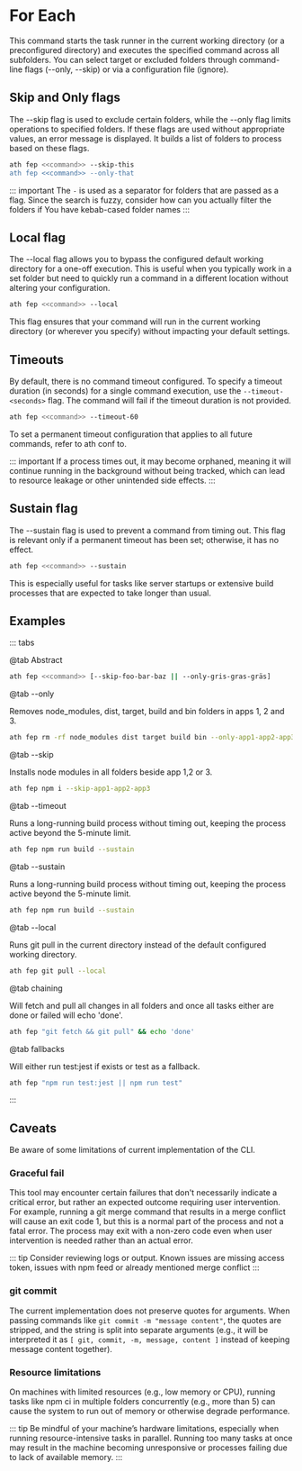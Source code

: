 # For Each

This command starts the task runner in the current working directory (or a preconfigured directory) and executes the specified command across all subfolders. You can select target or excluded folders through command-line flags (--only, --skip) or via a configuration file (ignore).

## Skip and Only flags

The --skip flag is used to exclude certain folders, while the --only flag limits operations to specified folders. If these flags are used without appropriate values, an error message is displayed.
It builds a list of folders to process based on these flags.

```sh
ath fep <<command>> --skip-this
ath fep <<command>> --only-that
```

::: important
The `-` is used as a separator for folders that are passed as a flag. Since the search is fuzzy, consider how can you actually filter the folders if You have kebab-cased folder names
:::

## Local flag

The --local flag allows you to bypass the configured default working directory for a one-off execution. This is useful when you typically work in a set folder but need to quickly run a command in a different location without altering your configuration.

```sh
ath fep <<command>> --local
```

This flag ensures that your command will run in the current working directory (or wherever you specify) without impacting your default settings.

## Timeouts

By default, there is no command timeout configured. To specify a timeout duration (in seconds) for a single command execution, use the `--timeout-<seconds>` flag. The command will fail if the timeout duration is not provided.

```sh
ath fep <<command>> --timeout-60
```

To set a permanent timeout configuration that applies to all future commands, refer to ath conf to.

::: important
If a process times out, it may become orphaned, meaning it will continue running in the background without being tracked, which can lead to resource leakage or other unintended side effects.
:::

## Sustain flag

The --sustain flag is used to prevent a command from timing out. This flag is relevant only if a permanent timeout has been set; otherwise, it has no effect.

```sh
ath fep <<command>> --sustain
```

This is especially useful for tasks like server startups or extensive build processes that are expected to take longer than usual.

## Examples

::: tabs

@tab Abstract

```sh
ath fep <<command>> [--skip-foo-bar-baz || --only-gris-gras-gräs]
```

@tab --only

Removes node_modules, dist, target, build and bin folders in apps 1, 2 and 3.

```sh
ath fep rm -rf node_modules dist target build bin --only-app1-app2-app3
```

@tab --skip

Installs node modules in all folders beside app 1,2 or 3.

```sh
ath fep npm i --skip-app1-app2-app3
```

@tab --timeout

Runs a long-running build process without timing out, keeping the process active beyond the 5-minute limit.

```sh
ath fep npm run build --sustain
```

@tab --sustain

Runs a long-running build process without timing out, keeping the process active beyond the 5-minute limit.

```sh
ath fep npm run build --sustain
```

@tab --local

Runs git pull in the current directory instead of the default configured working directory.

```sh
ath fep git pull --local
```

@tab chaining

Will fetch and pull all changes in all folders and once all tasks either are done or failed will echo 'done'.

```sh
ath fep "git fetch && git pull" && echo 'done'
```

@tab fallbacks

Will either run test:jest if exists or test as a fallback.

```sh
ath fep "npm run test:jest || npm run test"
```

:::

## Caveats

Be aware of some limitations of current implementation of the CLI.

### Graceful fail

This tool may encounter certain failures that don't necessarily indicate a critical error, but rather an expected outcome requiring user intervention. For example, running a git merge command that results in a merge conflict will cause an exit code 1, but this is a normal part of the process and not a fatal error. The process may exit with a non-zero code even when user intervention is needed rather than an actual error.

::: tip
Consider reviewing logs or output. Known issues are missing access token, issues with npm feed or already mentioned merge conflict
:::

### git commit

The current implementation does not preserve quotes for arguments. When passing commands like `git commit -m "message content"`, the quotes are stripped, and the string is split into separate arguments (e.g., it will be interpreted it as `[ git, commit, -m, message, content ]` instead of keeping message content together).

### Resource limitations

On machines with limited resources (e.g., low memory or CPU), running tasks like npm ci in multiple folders concurrently (e.g., more than 5) can cause the system to run out of memory or otherwise degrade performance.

::: tip
Be mindful of your machine’s hardware limitations, especially when running resource-intensive tasks in parallel.
Running too many tasks at once may result in the machine becoming unresponsive or processes failing due to lack of available memory.
:::

